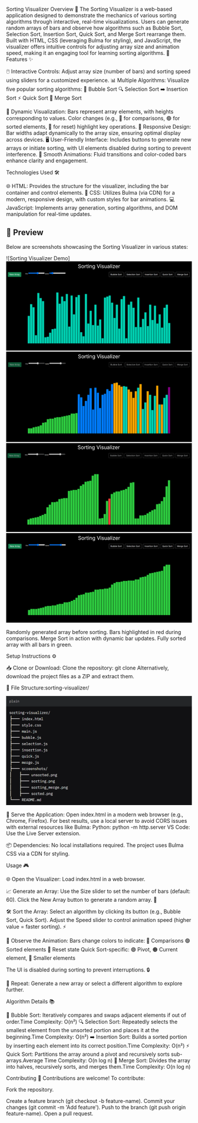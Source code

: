Sorting Visualizer
Overview 📖
The Sorting Visualizer is a web-based application designed to demonstrate the mechanics of various sorting algorithms through interactive, real-time visualizations. Users can generate random arrays of bars and observe how algorithms such as Bubble Sort, Selection Sort, Insertion Sort, Quick Sort, and Merge Sort rearrange them. Built with HTML, CSS (leveraging Bulma for styling), and JavaScript, the visualizer offers intuitive controls for adjusting array size and animation speed, making it an engaging tool for learning sorting algorithms. 🚀
Features ✨

🖱️ Interactive Controls: Adjust array size (number of bars) and sorting speed using sliders for a customized experience.
📊 Multiple Algorithms: Visualize five popular sorting algorithms:
🫧 Bubble Sort
🔍 Selection Sort
➡️ Insertion Sort
⚡ Quick Sort
🔗 Merge Sort

🎨 Dynamic Visualization: Bars represent array elements, with heights corresponding to values. Color changes (e.g., 🔴 for comparisons, 🟢 for sorted elements, 🩵 for reset) highlight key operations.
📱 Responsive Design: Bar widths adapt dynamically to the array size, ensuring optimal display across devices.
🖥️ User-Friendly Interface: Includes buttons to generate new arrays or initiate sorting, with UI elements disabled during sorting to prevent interference.
🎥 Smooth Animations: Fluid transitions and color-coded bars enhance clarity and engagement.

Technologies Used 🛠️

🌐 HTML: Provides the structure for the visualizer, including the bar container and control elements.
🎨 CSS: Utilizes Bulma (via CDN) for a modern, responsive design, with custom styles for bar animations.
💻 JavaScript: Implements array generation, sorting algorithms, and DOM manipulation for real-time updates.

## 📸 Preview

Below are screenshots showcasing the Sorting Visualizer in various states:

![Sorting Visualizer Demo]![Image 1](Image/img1.png)
![Image 2](Image/img2.png)
![Image 3](Image/img3.png)
![Image 4](Image/img4.png)

Randomly generated array before sorting.
Bars highlighted in red during comparisons.
Merge Sort in action with dynamic bar updates.
Fully sorted array with all bars in green.

Setup Instructions ⚙️

📥 Clone or Download:
Clone the repository: git clone <repository-url>
Alternatively, download the project files as a ZIP and extract them.

📂 File Structure:sorting-visualizer/

![Image 5](Image/fs.png)

🚀 Serve the Application:
Open index.html in a modern web browser (e.g., Chrome, Firefox).
For best results, use a local server to avoid CORS issues with external resources like Bulma:
Python: python -m http.server
VS Code: Use the Live Server extension.

📦 Dependencies:
No local installations required. The project uses Bulma CSS via a CDN for styling.

Usage 🎮

🌐 Open the Visualizer:
Load index.html in a web browser.

📈 Generate an Array:
Use the Size slider to set the number of bars (default: 60).
Click the New Array button to generate a random array. 🔄

🛠️ Sort the Array:
Select an algorithm by clicking its button (e.g., Bubble Sort, Quick Sort).
Adjust the Speed slider to control animation speed (higher value = faster sorting). ⚡

👀 Observe the Animation:
Bars change colors to indicate:
🔴 Comparisons
🟢 Sorted elements
🩵 Reset state
Quick Sort-specific: 🟣 Pivot, 🟠 Current element, 🔵 Smaller elements

The UI is disabled during sorting to prevent interruptions. 🔒

🔁 Repeat:
Generate a new array or select a different algorithm to explore further.

Algorithm Details 📚

🫧 Bubble Sort: Iteratively compares and swaps adjacent elements if out of order.Time Complexity: O(n²)
🔍 Selection Sort: Repeatedly selects the smallest element from the unsorted portion and places it at the beginning.Time Complexity: O(n²)
➡️ Insertion Sort: Builds a sorted portion by inserting each element into its correct position.Time Complexity: O(n²)
⚡ Quick Sort: Partitions the array around a pivot and recursively sorts sub-arrays.Average Time Complexity: O(n log n)
🔗 Merge Sort: Divides the array into halves, recursively sorts, and merges them.Time Complexity: O(n log n)

Contributing 🤝
Contributions are welcome! To contribute:

Fork the repository.

Create a feature branch (git checkout -b feature-name).
Commit your changes (git commit -m 'Add feature').
Push to the branch (git push origin feature-name).
Open a pull request.
